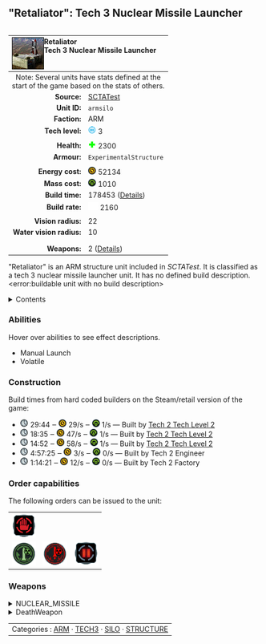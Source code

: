 "Retaliator": Tech 3 Nuclear Missile Launcher
----
<table align="right">
    <thead>
        <tr>
            <th align="left" colspan="2">
                <img align="left" title="Retaliator unit icon" src="icons/units/ARMSILO_icon.png" />Retaliator<br />Tech 3 Nuclear Missile Launcher
            </th>
        </tr>
    </thead>
    <tbody>
        <tr><td align="center" colspan="2">Note: Several units have stats defined at the<br />start of the game based on the stats of others.</td></tr>
        <tr>
            <td align="right"><strong>Source:</strong></td>
            <td><a href="SCTATest">SCTATest</a></td>
        </tr>
        <tr>
            <td align="right"><strong>Unit ID:</strong></td>
            <td><code>armsilo</code></td>
        </tr>
        <tr>
            <td align="right"><strong>Faction:</strong></td>
            <td>ARM</td>
        </tr>
        <tr>
            <td align="right"><strong>Tech level:</strong></td>
            <td><img src="icons/T3.png" title="Tech 3" /> 3</td>
        </tr>
        <tr><td align="center" colspan="2"></td></tr>
        <tr>
            <td align="right"><strong>Health:</strong></td>
            <td><img src="icons/health.png" title="Health" /> 2300</td>
        </tr>
        <tr>
            <td align="right"><strong>Armour:</strong></td>
            <td><code>ExperimentalStructure</code></td>
        </tr>
        <tr><td align="center" colspan="2"></td></tr>
        <tr>
            <td align="right"><strong>Energy cost:</strong></td>
            <td><img src="icons/energy.png" title="Energy" /> 52134</td>
        </tr>
        <tr>
            <td align="right"><strong>Mass cost:</strong></td>
            <td><img src="icons/mass.png" title="Mass" /> 1010</td>
        </tr>
        <tr>
            <td align="right"><strong>Build time:</strong></td>
            <td>178453 (<a href="#construction">Details</a>)</td>
        </tr>
        <tr>
            <td align="right"><strong>Build rate:</strong></td>
            <td><img src="icons/build.png" title="Build" /> 2160</td>
        </tr>
        <tr><td align="center" colspan="2"></td></tr>
        <tr>
            <td align="right"><strong>Vision radius:</strong></td>
            <td>22</td>
        </tr>
        <tr>
            <td align="right"><strong>Water vision radius:</strong></td>
            <td>10</td>
        </tr>
        <tr><td align="center" colspan="2"></td></tr>
        <tr><td align="center" colspan="2"></td></tr>
        <tr>
            <td align="right"><strong>Weapons:</strong></td>
            <td>2 (<a href="#weapons">Details</a>)</td>
        </tr>
    </tbody>
</table>

"Retaliator" is an ARM structure unit included in *SCTATest*.
It is classified as a tech 3 nuclear missile launcher unit. It has no defined build description.<error:buildable unit with no build description>

<details>
<summary>Contents</summary>

1. – <a href="#abilities">Abilities</a>
2. – <a href="#construction">Construction</a>
3. – <a href="#order-capabilities">Order capabilities</a>
4. – <a href="#weapons">Weapons</a>
</details>

### Abilities
Hover over abilities to see effect descriptions.

* <span title="Has a counted projectile weapon that needs manually controlling">Manual Launch</span>
* <span title="Has a death weapon">Volatile</span>

### Construction
Build times from hard coded builders on the Steam/retail version of the game:
* <img src="icons/time.png" title="Time" /> 29:44 ‒ <img src="icons/energy.png" title="Energy" /> 29/s ‒ <img src="icons/mass.png" title="Mass" /> 1/s — Built by <a href="ARMACA">Tech 2 Tech Level 2</a>
* <img src="icons/time.png" title="Time" /> 18:35 ‒ <img src="icons/energy.png" title="Energy" /> 47/s ‒ <img src="icons/mass.png" title="Mass" /> 1/s — Built by <a href="ARMACK">Tech 2 Tech Level 2</a>
* <img src="icons/time.png" title="Time" /> 14:52 ‒ <img src="icons/energy.png" title="Energy" /> 58/s ‒ <img src="icons/mass.png" title="Mass" /> 1/s — Built by <a href="ARMACV">Tech 2 Tech Level 2</a>
* <img src="icons/time.png" title="Time" /> 4:57:25 ‒ <img src="icons/energy.png" title="Energy" /> 3/s ‒ <img src="icons/mass.png" title="Mass" /> 0/s — Built by Tech 2 Engineer
* <img src="icons/time.png" title="Time" /> 1:14:21 ‒ <img src="icons/energy.png" title="Energy" /> 12/s ‒ <img src="icons/mass.png" title="Mass" /> 0/s — Built by Tech 2 Factory

### Order capabilities
The following orders can be issued to the unit:
<table>
<td><img float="left" src="icons/orders/stop.png" title="Stop" /></td>
<tr>
<td><img float="left" src="icons/orders/silo-build-nuke.png" title="Build Strategic Missile
Right-click to toggle Auto-Build" /></td>
<td><img float="left" src="icons/orders/launch-nuke.png" title="Launch Strategic Missile" /></td>
<td><img float="left" src="icons/orders/pause.png" title="Pause Construction
Pause/unpause current construction order" /></td>
</table>

### Weapons
<details>
<summary>NUCLEAR_MISSILE</summary>
<p>
    <table>
        <tr>
            <td align="right"><strong>Target type:</strong></td>
            <td><code>RULEWTT_Unit</code><br />(Anti-Surface)</td>
        </tr>
        <tr>
            <td align="right"><strong>DPS estimate:</strong></td>
            <td>9000 <span title="Note: This only counts listed stats.">(<u>?</u>)</span></td>
        </tr>
        <tr>
            <td align="right"><strong>Damage:</strong></td>
            <td>9000 <span title="Note: This doesn't count additional scripted effects, such as splintering projectiles, and variable scripted damage.">(<u>?</u>)</span></td>
        </tr>
        <tr>
            <td align="right"><strong>Damage radius:</strong></td>
            <td>15</td>
        </tr>
        <tr>
            <td align="right"><strong>Outer damage:</strong></td>
            <td>2500</td>
        </tr>
        <tr>
            <td align="right"><strong>Outer radius:</strong></td>
            <td>30</td>
        </tr>
        <tr>
            <td align="right"><strong>Damage type:</strong></td>
            <td><code>Nuke</code></td>
        </tr>
        <tr>
            <td align="right"><strong>Max range:</strong></td>
            <td>20000</td>
        </tr>
        <tr>
            <td align="right"><strong>Min range:</strong></td>
            <td>0</td>
        </tr>
        <tr>
            <td align="right"><strong>Firing cycle:</strong></td>
            <td>Once every 1.0s <span title="Note: This doesn't count additional delays such as charging, reloading, and others.">(<u>?</u>)</span></td>
        </tr>
        <tr>
            <td align="right"><strong>Flags:</strong></td>
            <td>Damage friendly</td>
        </tr>
        <tr>
            <td align="right"><strong>Projectile storage:</strong></td>
            <td>0/5</td>
        </tr>
    </table>
</p>
</details>
<details>
<summary>DeathWeapon</summary>
<p>
    <table>
        <tr>
            <td align="right"><strong>Damage:</strong></td>
            <td>1000</td>
        </tr>
        <tr>
            <td align="right"><strong>Damage radius:</strong></td>
            <td>5</td>
        </tr>
        <tr>
            <td align="right"><strong>Damage type:</strong></td>
            <td><code>Normal</code></td>
        </tr>
        <tr>
            <td align="right"><strong>Flags:</strong></td>
            <td>Damage friendly</td>
        </tr>
    </table>
</p>
</details>


<table align=center>
<td>Categories : <a href="_categories.ARM">ARM</a> · <a href="_categories.TECH3">TECH3</a> · <a href="_categories.SILO">SILO</a> · <a href="_categories.STRUCTURE">STRUCTURE</a>

